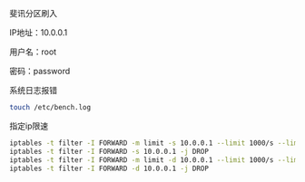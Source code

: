 斐讯分区刷入

IP地址：10.0.0.1

用户名：root

密码：password

系统日志报错
```bash
touch /etc/bench.log
```

指定ip限速
```bash
iptables -t filter -I FORWARD -m limit -s 10.0.0.1 --limit 1000/s --limit-burst 100000 -j ACCEPT
iptables -t filter -I FORWARD -s 10.0.0.1 -j DROP
iptables -t filter -I FORWARD -m limit -d 10.0.0.1 --limit 1000/s --limit-burst 100000 -j ACCEPT
iptables -t filter -I FORWARD -d 10.0.0.1 -j DROP
```
